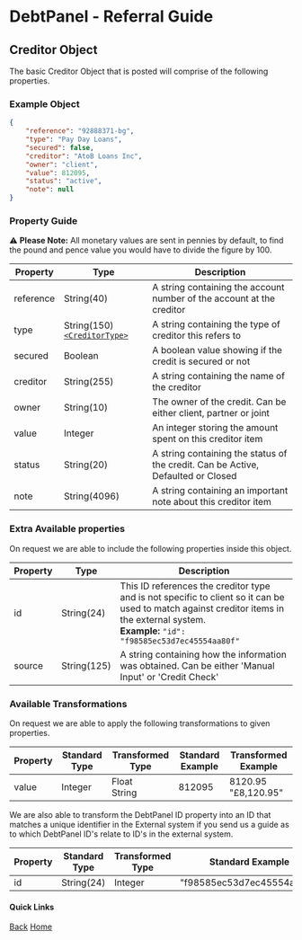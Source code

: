 # DebtPanel - Referral Guide

## Creditor Object

The basic Creditor Object that is posted will comprise of the following properties.

### Example Object

``` json
{
    "reference": "92888371-bg",
    "type": "Pay Day Loans",
    "secured": false,
    "creditor": "AtoB Loans Inc",
    "owner": "client",
    "value": 812095,
    "status": "active",
    "note": null
}
```

### Property Guide

:warning: **Please Note:** All monetary values are sent in pennies by default, to find the pound and pence value you would have to divide the figure by 100.

Property | Type | Description
--- | --- | ---
reference | String(40) | A string containing the account number of the account at the creditor
type | String(150)[`<CreditorType>`](../types/creditor.md) | A string containing the type of creditor this refers to
secured | Boolean | A boolean value showing if the credit is secured or not
creditor | String(255) | A string containing the name of the creditor
owner | String(10) | The owner of the credit. Can be either client, partner or joint
value | Integer | An integer storing the amount spent on this creditor item
status | String(20) | A string containing the status of the credit. Can be Active, Defaulted or Closed
note | String(4096) | A string containing an important note about this creditor item

### Extra Available properties

On request we are able to include the following properties inside this object.

Property | Type | Description
--- | --- | ---
id | String(24) | This ID references the creditor type and is not specific to client so it can be used to match against creditor items in the external system.<br />**Example:** `"id": "f98585ec53d7ec45554aa80f"`
source | String(125) | A string containing how the information was obtained. Can be either 'Manual Input' or 'Credit Check'


### Available Transformations

On request we are able to apply the following transformations to given properties.

Property | Standard Type | Transformed Type | Standard Example | Transformed Example
--- | --- | --- | --- | ---
value | Integer | Float<br />String | 812095 | 8120.95<br />"£8,120.95"

We are also able to transform the DebtPanel ID property into an ID that matches a unique identifier in the External system if you send us a guide as to which DebtPanel ID's relate to ID's in the external system.

Property | Standard Type | Transformed Type | Standard Example | Transformed Example
--- | --- | --- | --- | ---
id | String(24) | Integer | "f98585ec53d7ec45554aa80f" | 37

#### Quick Links

[Back](client.md) [Home](../readme.md)
